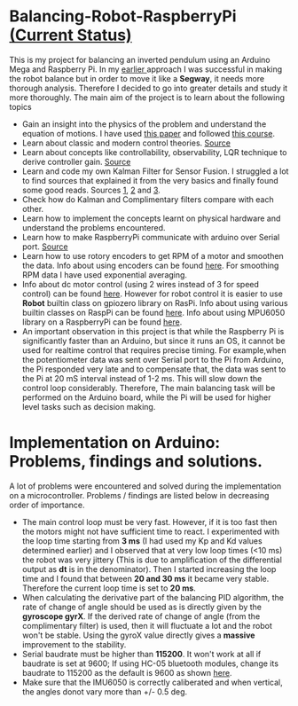 # Balancing-Robot-RaspberryPi [(Current Status)](https://www.youtube.com/watch?v=3UeyaPQLvjU&list=PLveRMPt4kAsA41ivMscrzFSWWx54CI52J&index=4)
This is my project for balancing an inverted pendulum using an Arduino Mega and Raspberry Pi. In my [earlier ](https://www.youtube.com/watch?v=-TRXWSr9_dE&list=PLveRMPt4kAsA41ivMscrzFSWWx54CI52J&t=0s&index=2) approach I was successful in making the robot balance but in order to move it like a **Segway**, it needs more thorough analysis. Therefore I decided to go into greater details and study it more thoroughly.  The main aim of the project is to learn about the following topics
- Gain an insight into the physics of the problem and understand the equation of motions. I have used [this paper](https://content.sciendo.com/view/journals/meceng/61/2/article-p331.xml) and followed [this course](https://www.coursera.org/learn/mobile-robot). 
- Learn about classic and modern control theories. [Source](https://www.youtube.com/watch?v=Pi7l8mMjYVE&list=PLMrJAkhIeNNR20Mz-VpzgfQs5zrYi085m)
- Learn about concepts like controllability, observability, LQR technique to derive controller gain. [Source](https://www.youtube.com/watch?v=Pi7l8mMjYVE&list=PLMrJAkhIeNNR20Mz-VpzgfQs5zrYi085m)
- Learn and code my own Kalman Filter for Sensor Fusion. I struggled a lot to find sources that explained it from the very basics and finally found some good reads. Sources [1](https://home.wlu.edu/~levys/kalman_tutorial/), [2](http://blog.tkjelectronics.dk/2012/09/a-practical-approach-to-kalman-filter-and-how-to-implement-it/) and [3](https://github.com/balzer82/Kalman/blob/master/Kalman-Filter-CV.ipynb?create=1).
- Check how do Kalman and Complimentary filters compare with each other.
- Learn how to implement the concepts learnt on physical hardware and understand the problems encountered.
- Learn how to make RaspberryPi communicate with arduino over Serial port. [Source](http://forum.arduino.cc/index.php?topic=396450)
- Learn how to use rotory encoders to get RPM of a motor and smoothen the data. Info about using encoders can be found [here](https://www.youtube.com/watch?v=oLBYHbLO8W0). For smoothing RPM data I have used exponential averaging.
- Info about dc motor control (using 2 wires instead of 3 for speed control) can be found [here](https://www.bluetin.io/python/gpio-pwm-raspberry-pi-h-bridge-dc-motor-control/).  However for robot control it is easier to use **Robot** builtin class on gpiozero library on RasPi. Info about using various builtin classes on RaspPi can be found [here](https://projects.raspberrypi.org/en/projects/physical-computing/16). Info about using MPU6050 library on a RaspberryPi can be found [here](https://libraries.io/pypi/mpu6050-raspberrypi).
- An important observation in this project is that while the Raspberry Pi is significantly faster than an Arduino, but since it runs an OS, it cannot be used for realtime control that requires precise timing. For example,when the potentiometer data was sent over Serial port to the Pi from Arduino, the Pi responded very late and to compensate that, the data was sent to the Pi at 20 mS interval instead of 1-2 ms. This will slow down the control loop considerably. Therefore, The main balancing task will be performed on the Arduino board, while the Pi will be used for higher level tasks such as decision making.

# Implementation on Arduino: Problems, findings and solutions.

A lot of problems were encountered and solved during the implementation on a microcontroller. Problems / findings are listed below in decreasing order of importance.

- The main control loop must be very fast. However, if it is too fast then the motors might not have sufficient time to react. I experimented with the loop time starting from **3 ms** (I had used my Kp and Kd values determined earlier) and I observed that at very low loop times (<10 ms) the robot was very jittery (This is due to amplification of the differential output as **dt** is in the denominator). Then I started increasing the loop time and I found that between **20 and 30 ms** it became very stable. Therefore the current loop time is set to **20 ms**.  
- When calculating the derivative part of the balancing PID algorithm, the rate of change of angle should be used as is directly given by the **gyroscope gyrX**. If the derived rate of change of angle (from the complimentary filter) is used, then it will fluctuate a lot and the robot won't be stable. Using the gyroX value directly gives a **massive** improvement to the stability.
- Serial baudrate must be higher than **115200**. It won't work at all if baudrate is set at 9600; If using HC-05 bluetooth modules, change its baudrate to 115200 as the default is 9600 as shown [here](https://www.youtube.com/watch?v=zrp-GBwOAQQ). 
- Make sure that the IMU6050 is correctly caliberated and when vertical, the angles donot vary more than +/- 0.5 deg.
